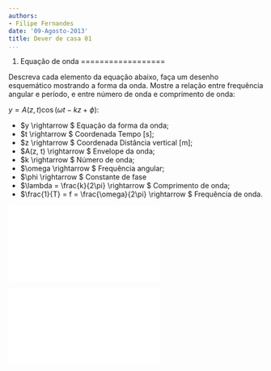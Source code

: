 ```yaml
---
authors:
- Filipe Fernandes
date: '09-Agosto-2013'
title: Dever de casa 01
...
```


1) Equação de onda
==================

Descreva cada elemento da equação abaixo, faça um desenho esquemático
mostrando a forma da onda.  Mostre a relação entre frequência angular e
período, e entre número de onda e comprimento de onda:

$y = A(z, t) \cos(\omega t - kz + \phi)$:


* $y \rightarrow $ Equação da forma da onda;
* $t \rightarrow $ Coordenada Tempo [s];
* $z \rightarrow $ Coordenada Distância vertical [m];
* $A(z, t) \rightarrow $ Envelope da onda;
* $k \rightarrow $ Número de onda;
* $\omega \rightarrow $ Frequência angular;
* $\phi \rightarrow $ Constante de fase
* $\lambda = \frac{k}{2\pi} \rightarrow $ Comprimento de onda;
* $\frac{1}{T} = f = \frac{\omega}{2\pi} \rightarrow $ Frequência de onda.

![Definições.](./figures/wave_definitions.pdf "Definições")

![Licença de uso.](../common/by-nc-sa.pdf)
